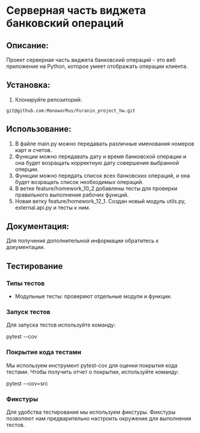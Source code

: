 # Серверная часть виджета банковский операций

## Описание:

Проект серверная часть виджета банковский операций - это веб приложение на Python, которое умеет отображать операции клиента.

## Установка:

1. Клонируйте репозиторий:
```
git@github.com:ManowarRus/Furanin_project_hw.git
```
## Использование:

1. В файле main.py можно передавать различные именования номеров карт и счетов.
2. Функции можно передавать дату и время банковской операции и она будет возращать корректную дату совершения выбранной оперции.
3. Функции можно передать список всех банковских операций, и она будет возращать список необходимых операций.
4. В ветке feature/homework_10_2 добавлены тесты для проверки правильного выполнения рабочих функций.
5. Новая ветку feature/homework_12_1. Создан новый модуль utils.py, external.api.py и тесты к ним.

## Документация:

Для получения дополнительной информации обратитесь к документации.

## Тестирование

### Типы тестов

- Модульные тесты: проверяют отдельные модули и функции.


### Запуск тестов
Для запуска тестов используйте команду:

pytest --cov

### Покрытие кода тестами
Мы используем инструмент pytest-cov для оценки покрытия кода тестами. Чтобы получить отчет о покрытии, используйте команду:

pytest --cov=src

### Фикстуры
Для удобства тестирования мы используем фикстуры. Фикстуры позволяют нам предварительно настроить окружение для выполнения тестов.
